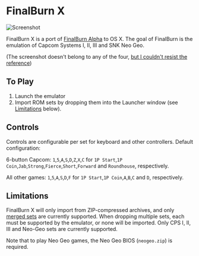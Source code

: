 FinalBurn X
===========

![Screenshot](http://i.imgur.com/9pCL8PA.png "Parodius")

FinalBurn X is a port of [FinalBurn Alpha](http://www.barryharris.me.uk/fba.php)
to OS X. The goal of FinalBurn is the emulation of Capcom Systems I, II, III and
SNK Neo Geo.

(The screenshot doesn't belong to any of the four,
[but I couldn't resist the reference](https://github.com/CocoaMSX/CocoaMSX/))

To Play
-------

1. Launch the emulator
2. Import ROM sets by dropping them into the Launcher window (see
[Limitations](#limitations) below).

Controls
--------

Controls are configurable per set for keyboard and other controllers. Default configuration:

6-button Capcom:
`1`,`5`,`A`,`S`,`D`,`Z`,`X`,`C` for 
`1P Start`,`1P Coin`,`Jab`,`Strong`,`Fierce`,`Short`,`Forward` and `Roundhouse`,
respectively.

All other games:
`1`,`5`,`A`,`S`,`D`,`F` for `1P Start`,`1P Coin`,`A`,`B`,`C` and `D`,
respectively.

Limitations
-----------


FinalBurn X will only import from ZIP-compressed archives, and only
[merged sets](https://docs.mamedev.org/usingmame/aboutromsets.html) are
currently supported. When dropping multiple sets, each must be supported by the
emulator, or none will be imported. Only CPS I, II, III and Neo-Geo sets are currently
supported.

Note that to play Neo Geo games, the Neo Geo BIOS (`neogeo.zip`) is required.
